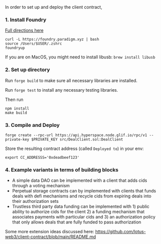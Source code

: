 In order to set up and deploy the client contract,

### 1. Install Foundry

[Full directions here](https://github.com/foundry-rs/foundry)

```
curl -L https://foundry.paradigm.xyz | bash
source /Users/$USER/.zshrc
foundryup
```

If you are on MacOS, you might need to install libusb: `brew install libusb`

### 2. Set up directory


Run `forge build` to make sure all necessary libraries are installed.

Run `forge test` to install any necessary testing libraries.

Then run 
```
npm install
make build
```
### 3. Compile and Deploy

```
forge create --rpc-url https://api.hyperspace.node.glif.io/rpc/v1 --private-key $PRIVATE_KEY src/DealClient.sol:DealClient
```

Store the resulting contract address (called `Deployed to`) in your env:
```
export CC_ADDRESSS='0xdeadbeef123'
```

### 4. Example variants in terms of building blocks

* A simple data DAO can be implemented with a client that adds cids through a voting mechanism
* Perpetual storage contracts can by implemented with clients that funds deals with defi mechanisms and recycle cids from expiring deals into their authorization sets
* Trustless third party data funding can be implemented with 1) public ability to authorize cids for the client 2) a funding mechanism that associates payments with particular cids and 3) an authorization policy that only allows deals that are fully funded to pass authorization

Some more extension ideas discussed here: https://github.com/lotus-web3/client-contract/blob/main/README.md
